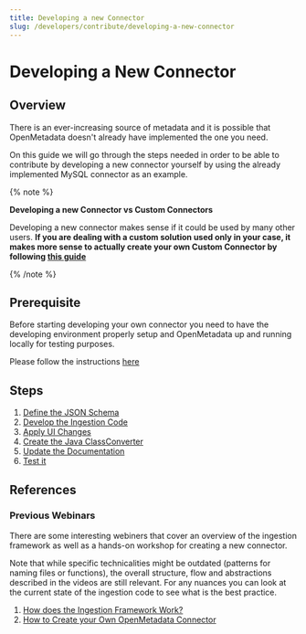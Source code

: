 ```yaml
---
title: Developing a new Connector
slug: /developers/contribute/developing-a-new-connector
---
```


# Developing a New Connector

## Overview

There is an ever-increasing source of metadata and it is possible that OpenMetadata doesn't already have implemented the one you need.

On this guide we will go through the steps needed in order to be able to contribute by developing a new connector yourself by using the already implemented MySQL connector as an example.

{% note %}

**Developing a new Connector vs Custom Connectors**

Developing a new connector makes sense if it could be used by many other users. **If you are dealing with a custom solution used only in your case, it makes more sense to actually create your own Custom Connector by following [this guide](/connectors/custom-connectors)**

{% /note %}

## Prerequisite

Before starting developing your own connector you need to have the developing environment properly setup and OpenMetadata up and running locally for testing purposes.

Please follow the instructions [here](/developers/contribute/build-code-and-run-tests)

## Steps

1. [Define the JSON Schema](/developers/contribute/developing-a-new-connector/define-json-schema)
2. [Develop the Ingestion Code](/developers/contribute/developing-a-new-connector/develop-ingestion-code)
3. [Apply UI Changes](/developers/contribute/developing-a-new-connector/apply-ui-changes)
4. [Create the Java ClassConverter](/developers/contribute/developing-a-new-connector/create-java-class-converter)
5. [Update the Documentation](/developers/contribute/developing-a-new-connector/update-documentation)
6. [Test it](/developers/contribute/developing-a-new-connector/test-it)

## References

### Previous Webinars

There are some interesting webiners that cover an overview of the ingestion framework as well as a hands-on workshop for creating a new connector.

Note that while specific technicalities might be outdated (patterns for naming files or functions), the overall structure, flow and abstractions described in the videos are still relevant. For any nuances you can look at the current state of the ingestion code to see what is the best practice.

1. [How does the Ingestion Framework Work?](https://youtu.be/i7DhG_gZMmE)
2. [How to Create your Own OpenMetadata Connector](https://youtu.be/ZvA4wuvINFA)
